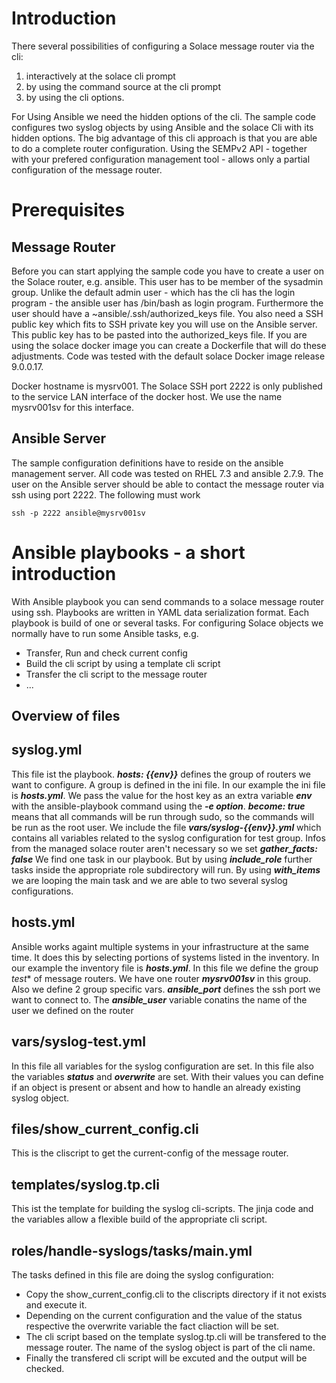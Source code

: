 # Introduction
There several possibilities of configuring a Solace message router via the cli:

1. interactively at the solace cli prompt
2. by using the command source <script-name> at the cli prompt
3. by using the cli options. 


For Using Ansible we need the hidden options of the cli.
The sample code configures two syslog objects by using Ansible and the solace Cli with its hidden options.
The big advantage of this cli approach is that you are able to do a complete router configuration. 
Using the SEMPv2 API - together with your prefered configuration management tool - allows only a partial configuration of the message router.

# Prerequisites
## Message Router
Before you can start applying the sample code you have to create a user on the Solace router, e.g. ansible.
This user has to be member of the sysadmin group.
Unlike the default admin user - which has the cli has the login program - the ansible user has /bin/bash as login program.
Furthermore the user should have a ~ansible/.ssh/authorized_keys file. 
You also need a SSH public key which fits to SSH private key you will use on the Ansible server. This public key has to be pasted into the authorized_keys file.
If you are using the solace docker image you can create a Dockerfile that will do these adjustments.
Code was tested with the default solace Docker image release 9.0.0.17.

Docker hostname is mysrv001. The Solace SSH port 2222 is only published to the service LAN interface of the docker host. 
We use the name mysrv001sv for this interface.
## Ansible Server
The sample configuration definitions have to reside on the ansible management server. All code was tested on RHEL 7.3 and ansible 2.7.9. The user on the  Ansible server should be able to contact the message router via ssh using port 2222. 
The following must work
```ssh
ssh -p 2222 ansible@mysrv001sv
```
# Ansible playbooks - a short introduction
With Ansible playbook you can send commands to a solace message router using ssh.
Playbooks are written in YAML data serialization format. 
Each playbook is build of one or several tasks.
For configuring Solace objects we normally have to run some Ansible tasks, e.g.


* Transfer, Run and check current config 
* Build the cli script by using a template cli script
* Transfer the cli script to the message router
* ...

## Overview of files

## syslog.yml
This file ist the playbook. 
**_hosts: {{env}}_** defines the group of routers we want to configure. A group is defined in the ini file. In our example the ini file is **_hosts.yml_**.
We pass the value for the host key as an extra variable **_env_** with the ansible-playbook command using the **_-e option_**.
**_become: true_** means that all commands will be run through sudo, so the commands will be run as the root user.
We include the file **_vars/syslog-{{env}}.yml_** which contains all variables related to the syslog configuration for test group. 
Infos from the managed solace router aren't necessary so we set **_gather_facts: false_**
We find one task in our playbook. But by using **_include_role_** further tasks inside the appropriate role subdirectory will run.
By using **_with_items_** we are looping the main task and we are able to two several syslog configurations.

## hosts.yml
Ansible works againt multiple systems in your infrastructure at the same time.
It does this by selecting portions of systems listed in the inventory. In our example the inventory file is **_hosts.yml_**.
In this file we define the group *_test_** of message routers.
We have one router **_mysrv001sv_** in this group. Also we define 2 group specific vars.
**_ansible_port_** defines the ssh port we want to connect to.
The **_ansible_user_** variable conatins the name of the user we defined on the router

## vars/syslog-test.yml
In this file all variables for the syslog configuration are set. 
In this file also the variables **_status_** and **_overwrite_** are set. With their values you can define if an object is present or absent and how to handle an already existing syslog object.

## files/show_current_config.cli
This is the cliscript to get the current-config of the message router.

## templates/syslog.tp.cli
This ist the template for building the syslog cli-scripts. The jinja code and the variables allow a flexible build of the appropriate cli script.

## roles/handle-syslogs/tasks/main.yml
The tasks defined in this file are doing the syslog configuration:
* Copy the show_current_config.cli to the cliscripts directory if it not exists and execute it.
* Depending on the current configuration and the value of the status respective the overwrite variable the fact cliaction will be set.
* The cli script based on the template syslog.tp.cli will be transfered to the message router. The name of the syslog object is part of the cli name.
* Finally the transfered cli script will be excuted and the output will be checked.
